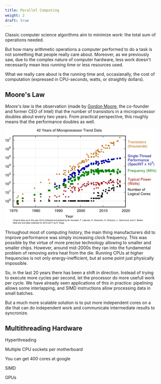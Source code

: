 ```yaml
---
title: Parallel Computing
weight: 2
draft: true
---
```


Classic computer science algorithms aim to minimize *work*: the total sum of operations needed.

But how many arithmetic operations a computer performed to do a task is not something that people really care about. Moreover, as we previously saw, due to the complex nature of computer hardware, less work doesn't necessarily mean less running time or less resources used.

What we really care about is the­ running time and, occasianally, the cost of computation (expressed in CPU-seconds, watts, or straightly dollars).

## Moore's Law

*Moore's law* is the observation (made by [Gordon Moore](https://en.wikipedia.org/wiki/Gordon_Moore), the co-founder and former CEO of Intel) that the number of transistors in a microprocessor doubles about every two years. From practical perspective, this roughly means that the performance doubles as well.

![](img/moores-law.jpg)

Throughout most of computing history, the main thing manufacturers did to improve performance was simply increasing clock frequency. This was possible by the virtue of more precise technology allowing to smaller and smaller chips. However, around mid-2000s they ran into the fundamental problem of removing extra heat from the die. Running CPUs at higher frequencies is not only energy-inefficient, but at some point just physically impossible.

So, in the last 20 years there has been a shift in direction. Instead of trying to execute more cycles per second, let the processor do more usefull work per cycle. We have already seen applications of this in practice: pipelining allows some interlapping, and SIMD instructions allow processing data in small batches.

But a much more scalable solution is to put more independent cores on a die that can do independent work and communicate intermediate results to syncronize.

## Multithreading Hardware

Hyperthreading

Multiple CPU sockets per motherboard

You can get 400 cores at google

SIMD

GPUs
